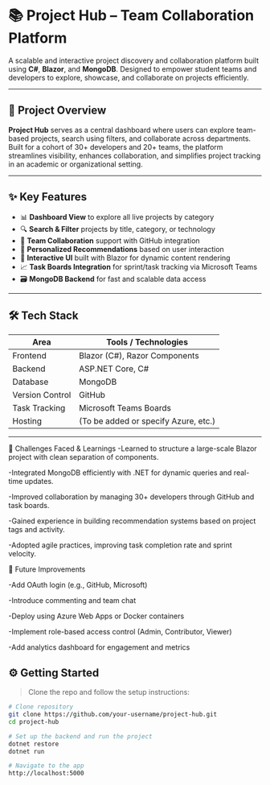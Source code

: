 # 📚 Project Hub – Team Collaboration Platform

A scalable and interactive project discovery and collaboration platform built using **C#**, **Blazor**, and **MongoDB**. Designed to empower student teams and developers to explore, showcase, and collaborate on projects efficiently.

---

## 🚀 Project Overview

**Project Hub** serves as a central dashboard where users can explore team-based projects, search using filters, and collaborate across departments. Built for a cohort of 30+ developers and 20+ teams, the platform streamlines visibility, enhances collaboration, and simplifies project tracking in an academic or organizational setting.

---

## ✨ Key Features

- 📊 **Dashboard View** to explore all live projects by category
- 🔍 **Search & Filter** projects by title, category, or technology
- 🤝 **Team Collaboration** support with GitHub integration
- 🧠 **Personalized Recommendations** based on user interaction
- 💬 **Interactive UI** built with Blazor for dynamic content rendering
- 📈 **Task Boards Integration** for sprint/task tracking via Microsoft Teams
- 🗃️ **MongoDB Backend** for fast and scalable data access

---

## 🛠 Tech Stack

| Area            | Tools / Technologies                      |
|-----------------|--------------------------------------------|
| Frontend        | Blazor (C#), Razor Components              |
| Backend         | ASP.NET Core, C#                           |
| Database        | MongoDB                                    |
| Version Control | GitHub                                     |
| Task Tracking   | Microsoft Teams Boards                     |
| Hosting         | (To be added or specify Azure, etc.)       |

---

🧠 Challenges Faced & Learnings
-Learned to structure a large-scale Blazor project with clean separation of components.

-Integrated MongoDB efficiently with .NET for dynamic queries and real-time updates.

-Improved collaboration by managing 30+ developers through GitHub and task boards.

-Gained experience in building recommendation systems based on project tags and activity.

-Adopted agile practices, improving task completion rate and sprint velocity.

🔮 Future Improvements

-Add OAuth login (e.g., GitHub, Microsoft)

-Introduce commenting and team chat

-Deploy using Azure Web Apps or Docker containers

-Implement role-based access control (Admin, Contributor, Viewer)

-Add analytics dashboard for engagement and metrics

## ⚙️ Getting Started

> Clone the repo and follow the setup instructions:

```bash
# Clone repository
git clone https://github.com/your-username/project-hub.git
cd project-hub

# Set up the backend and run the project
dotnet restore
dotnet run

# Navigate to the app
http://localhost:5000
